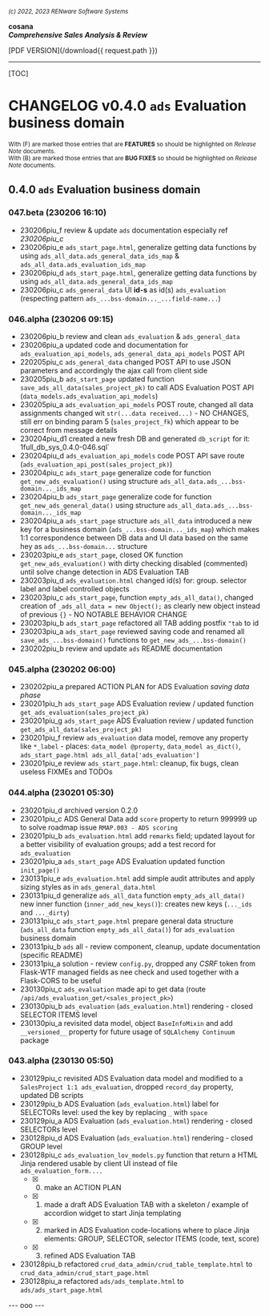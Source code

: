 <small>*(c) 2022, 2023 RENware Software Systems*</small>

**cosana**    
***Comprehensive Sales Analysis & Review***

[PDF VERSION](/download{{ request.path }})

***

[TOC]

# CHANGELOG v0.4.0 `ads` Evaluation business domain

<small>With (F) are marked those entries that are **FEATURES** so should be highlighted on *Release Note* documents.</small>    
<small>With (B) are marked those entries that are **BUG FIXES** so should be highlighted on *Release Note* documents.</small>

## 0.4.0 `ads` Evaluation business domain

### 047.beta (230206 16:10)

* 230206piu_f review & update `ads` documentation especially ref *230206piu_c*
* 230206piu_e `ads_start_page.html`, generalize getting data functions by using `ads_all_data.ads_general_data_ids_map` & `ads_all_data.ads_evaluation_ids_map`
* 230206piu_d `ads_start_page.html`, generalize getting data functions by using `ads_all_data.ads_general_data_ids_map`
* 230206piu_c `ads_general_data` UI **id-s** as id(s) `ads_evaluation` (respecting pattern `ads_...bss-domain..._...field-name...`)

### 046.alpha (230206 09:15)

* 230206piu_b review and clean `ads_evaluation` & `ads_general_data`
* 230206piu_a updated code and documentation for `ads_evaluation_api_models`, `ads_general_data_api_models` POST API
* 220205piu_c `ads_general_data` changed POST API to use JSON parameters and accordingly the ajax call from client side
* 230205piu_b `ads_start_page` updated function `save_ads_all_data(sales_project_pk)` to call ADS Evaluation POST API (`data_models.ads_evaluation_api_models`)
* 230205piu_a `ads_evaluation_api_models` POST route, changed all data assignments changed wit `str(...data received...)` - NO CHANGES, still err on binding param 5 (`sales_project_fk`) which appear to be correct from message details
* 230204piu_d1 created a new fresh DB and generated `db_script` for it: 1full_db_sys_0.4.0-046.sql`
* 230204piu_d `ads_evaluation_api_models` code POST API save route (`ads_evaluation_api_post(sales_project_pk)`)
* 230204piu_c `ads_start_page` generalize code for function `get_new_ads_evaluation()` using structure `ads_all_data.ads_...bss-domain..._ids_map`
* 230204piu_b `ads_start_page` generalize code for function `get_new_ads_general_data()` using structure `ads_all_data.ads_...bss-domain..._ids_map`
* 230204piu_a `ads_start_page` structure `ads_all_data` introduced a new key  for a business domain (`ads_...bss-domain..._ids_map`) which makes 1:1 correspondence between DB data and UI data based on the same hey as `ads_...bss-domain...` structure
* 230203piu_e `ads_start_page`, closed OK function `get_new_ads_evaluation()` with dirty checking disabled (commented) until solve change detection in ADS Evaluation TAB
* 230203piu_d `ads_evaluation.html` changed id(s) for: group. selector label and label controlled objects
* 230203piu_c `ads_start_page`, function `empty_ads_all_data()`,  changed creation of `_ads_all_data = new Object();` as clearly new object instead of previous `{}` - NO NOTABLE BEHAVIOR CHANGE
* 230203piu_b `ads_start_page` refactored all TAB adding postfix `"tab` to id
* 230203piu_a `ads_start_page` reviewed saving code and renamed all `save_ads_...bss-domain()` functions to `get_new_ads_...bss-domain()`
* 230202piu_b review and update `ads` README documentation

### 045.alpha (230202 06:00)

* 230202piu_a prepared ACTION PLAN for ADS Evaluation *saving data phase*
* 230201piu_h `ads_start_page` ADS Evaluation review / updated function `get_ads_evaluation(sales_project_pk)`
* 230201piu_g `ads_start_page` ADS Evaluation review / updated function `get_ads_all_data(sales_project_pk)`
* 230201piu_f review `ads_evaluation` data model, remove any property like `*_label` - places: `data_model @property`, `data_model as_dict()`, `ads_start_page.html ads_all_data['ads_evaluation']`
* 230201piu_e review `ads_start_page.html`: cleanup, fix bugs, clean useless FIXMEs and TODOs

### 044.alpha (230201 05:30)

* 230201piu_d archived version 0.2.0
* 230201piu_c ADS General Data add `score` property to return 999999 up to solve roadmap issue `RMAP.003 - ADS scoring`
* 230201piu_b `ads_evaluation.html` add `remarks` field; updated layout for a better visibility of evaluation groups; add a test record for `ads_evaluation`
* 230201piu_a `ads_start_page` ADS Evaluation updated function `init_page()`
* 230131piu_e `ads_evaluation.html` add simple audit attributes and apply sizing styles as in `ads_general_data.html`
* 230131piu_d generalize `ads_all_data` function `empty_ads_all_data()` new inner function (`inner_add_new_keys()`): creates new keys (`..._ids` and `..._dirty`)
* 230131piu_c `ads_start_page.html` prepare general data structure (`ads_all_data` function `empty_ads_all_data()`) for `ads_evaluation` business domain
* 230131piu_b `ads` all - review component, cleanup, update documentation (specific README)
* 230131piu_a solution - review `config.py`, dropped any *CSRF* token from Flask-WTF managed fields as nee check and used together with a Flask-CORS to be useful
* 230130piu_c `ads_evaluation` made api to get data (route `/api/ads_evaluation_get/<sales_project_pk>`)
* 230130piu_b `ads_evaluation` (`ads_evaluation.html`) rendering - closed SELECTOR ITEMS level
* 230130piu_a revisited data model, object `BaseInfoMixin` and add `__versioned__` property for future usage of `SQLAlchemy Continuum` package

### 043.alpha (230130 05:50)

* 230129piu_c revisited ADS Evaluation data model and modified to a `SalesProject 1:1 ads_evaluation`, dropped `record_day` property, updated DB scripts
* 230129piu_b ADS Evaluation (`ads_evaluation.html`) label for SELECTORs level: used the key by replacing `_` with `space`
* 230129piu_a ADS Evaluation (`ads_evaluation.html`) rendering - closed SELECTORs level
* 230128piu_d ADS Evaluation (`ads_evaluation.html`) rendering - closed GROUP level
* 230128piu_c `ads_evaluation_lov_models.py` function that return a HTML Jinja rendered usable by client UI instead of file `ads_evaluation_form....`
    * [x] 0. make an ACTION PLAN
    * [x] 1. made a draft ADS Evaluation TAB with a skeleton / example of accordion widget to start Jinja templating
    * [x] 2. marked in ADS Evaluation code-locations where to place Jinja elements: GROUP, SELECTOR, selector ITEMS (code, text, score)
    * [x] 3. refined ADS Evaluation TAB
* 230128piu_b refactored `crud_data_admin/crud_table_template.html` to `crud_data_admin/crud_start_page.html`
* 230128piu_a refactored `ads/ads_template.html` to `ads/ads_start_page.html`


--- ooo ---

